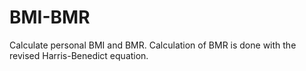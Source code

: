 # BMI-BMR
Calculate personal BMI and BMR. Calculation of BMR is done with the revised Harris-Benedict equation.

